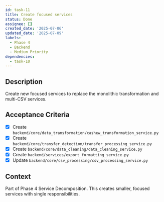 ```yaml
---
id: task-11
title: Create focused services
status: Done
assignee: []
created_date: '2025-07-06'
updated_date: '2025-07-09'
labels:
  - Phase 4
  - Backend
  - Medium Priority
dependencies:
  - task-10
---
```


## Description

Create new focused services to replace the monolithic transformation and multi-CSV services.

## Acceptance Criteria

- [x] Create `backend/core/data_transformation/cashew_transformation_service.py`
- [x] Create `backend/core/transfer_detection/transfer_processing_service.py`
- [x] Create `backend/core/data_cleaning/data_cleaning_service.py`
- [x] Create `backend/services/export_formatting_service.py`
- [x] Update `backend/core/csv_processing/csv_processing_service.py`

## Context

Part of Phase 4 Service Decomposition. This creates smaller, focused services with single responsibilities.
